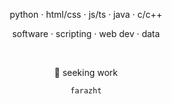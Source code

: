 <p align="center">python · html/css · js/ts · java · c/c++</p>
<p align="center">software · scripting · web dev · data</p>
<br>
<p align="center">👀 seeking work</p>
<p align="center"><code>farazht</code></p>
